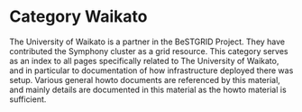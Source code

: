 # Category Waikato

The University of Waikato is a partner in the BeSTGRID Project.  They have contributed the Symphony cluster as a grid resource.  This category serves as an index to all pages specifically related to The University of Waikato, and in particular to documentation of how infrastructure deployed there was setup.  Various general howto documents are referenced by this material, and mainly details are documented in this material as the howto material is sufficient.
